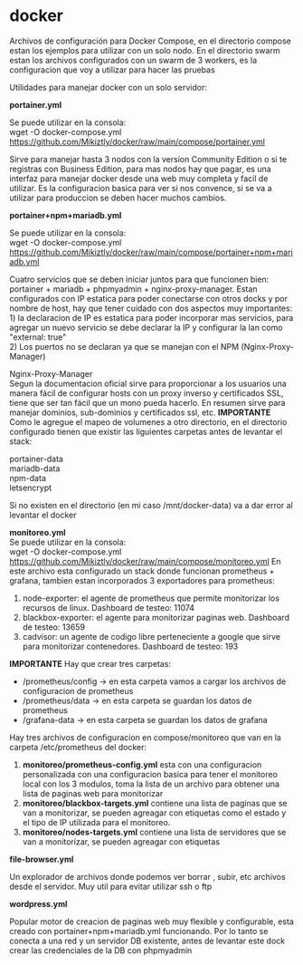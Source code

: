 # docker
Archivos de configuración para Docker Compose, en el directorio compose estan los ejemplos para utilizar con un solo nodo. En el directorio swarm estan los archivos configurados con un swarm de 3 workers, es la configuracion que voy a utilizar para hacer las pruebas

Utilidades para manejar docker con un solo servidor:

**portainer.yml**

Se puede utilizar en la consola: <br>
wget -O docker-compose.yml https://github.com/Mikiztly/docker/raw/main/compose/portainer.yml

Sirve para manejar hasta 3 nodos con la version Community Edition o si te registras con Business Edition, para mas nodos hay que pagar, es una interfaz para manejar docker desde una web muy completa y facil de utilizar. Es la configuracion basica para ver si nos convence, si se va a utilizar para produccion se deben hacer muchos cambios.

**portainer+npm+mariadb.yml**

Se puede utilizar en la consola:<br>
wget -O docker-compose.yml https://github.com/Mikiztly/docker/raw/main/compose/portainer+npm+mariadb.yml

Cuatro servicios que se deben iniciar juntos para que funcionen bien: portainer + mariadb + phpmyadmin + nginx-proxy-manager. Estan configurados con IP estatica para poder conectarse con otros docks y por nombre de host, hay que tener cuidado con dos aspectos muy importantes:<br>
    1) la declaracion de IP es estatica para poder incorporar mas servicios, para agregar un nuevo servicio se debe declarar la IP y configurar la lan como "external: true"<br>
    2) Los puertos no se declaran ya que se manejan con el NPM (Nginx-Proxy-Manager)

Nginx-Proxy-Manager<br>
Segun la documentacion oficial sirve para proporcionar a los usuarios una manera fácil de configurar hosts con un proxy inverso y certificados SSL, tiene que ser tan fácil que un mono pueda hacerlo. En resumen sirve para manejar dominios, sub-dominios y certificados ssl, etc.
**IMPORTANTE**
Como le agregue el mapeo de volumenes a otro directorio, en el directorio configurado tienen que existir las liguientes carpetas antes de levantar el stack:

portainer-data<br>
mariadb-data<br>
npm-data<br>
letsencrypt<br> 

Si no existen en el directorio (en mi caso /mnt/docker-data) va a dar error al levantar el docker

**monitoreo.yml**<br>
Se puede utilizar en la consola:<br>
wget -O docker-compose.yml https://github.com/Mikiztly/docker/raw/main/compose/monitoreo.yml
En este archivo esta configurado un stack donde funcionan prometheus + grafana, tambien estan incorporados 3 exportadores para prometheus:
1) node-exporter: el agente de prometheus que permite monitorizar los recursos de linux. Dashboard de testeo: 11074
2) blackbox-exporter: el agente para monitorizar paginas web. Dashboard de testeo: 13659
3) cadvisor: un agente de codigo libre perteneciente a google que sirve para monitorizar contenedores. Dashboard de testeo: 193

**IMPORTANTE**
Hay que crear tres carpetas:
* /prometheus/config -> en esta carpeta vamos a cargar los archivos de configuracion de prometheus
* /prometheus/data -> en esta carpeta se guardan los datos de prometheus
* /grafana-data -> en esta carpeta se guardan los datos de grafana

Hay tres archivos de configuracion en compose/monitoreo que van en la carpeta /etc/prometheus del docker:
1) **monitoreo/prometheus-config.yml** esta con una configuracion personalizada con una configuracion basica para tener el monitoreo local con los 3 modulos, toma la lista de un archivo para obtener una lista de paginas web para monitorizar
2) **monitoreo/blackbox-targets.yml** contiene una lista de paginas que se van a monitorizar, se pueden agreagar con etiquetas como el estado y el tipo de IP utilizada para el monitoreo.
3) **monitoreo/nodes-targets.yml** contiene una lista de servidores que se van a monitorizar, se pueden agreagar con etiquetas

**file-browser.yml**

Un explorador de archivos donde podemos ver borrar , subir, etc archivos desde el servidor. Muy util para evitar utilizar ssh o ftp

**wordpress.yml**

Popular motor de creacion de paginas web muy flexible y configurable, esta creado con portainer+npm+mariadb.yml funcionando.
Por lo tanto se conecta a una red y un servidor DB existente, antes de levantar este dock crear las credenciales de la DB con phpmyadmin
